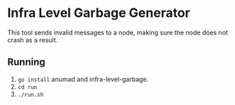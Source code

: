 # Infra Level Garbage Generator
This tool sends invalid messages to a node, making sure the node does not crash as a result.

## Running
 1. `go install` anumad and infra-level-garbage.
 2. `cd run`
 3. `./run.sh`


